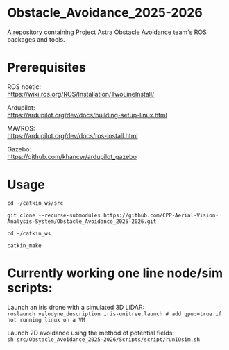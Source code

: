 # Obstacle_Avoidance_2025-2026
A repository containing Project Astra Obstacle Avoidance team's ROS packages and tools.

# Prerequisites
ROS noetic:<br/>
https://wiki.ros.org/ROS/Installation/TwoLineInstall/

Ardupilot:<br/>
https://ardupilot.org/dev/docs/building-setup-linux.html

MAVROS:<br/>
https://ardupilot.org/dev/docs/ros-install.html

Gazebo:<br/>
https://github.com/khancyr/ardupilot_gazebo


# Usage
`cd ~/catkin_ws/src`

`git clone --recurse-submodules https://github.com/CPP-Aerial-Vision-Analysis-System/Obstacle_Avoidance_2025-2026.git`

`cd ~/catkin_ws`

`catkin_make`

# Currently working one line node/sim scripts:
Launch an iris drone with a simulated 3D LiDAR:<br/>
`roslaunch velodyne_description iris-unitree.launch # add gpu:=true if not running linux on a VM`

Launch 2D avoidance using the method of potential fields:<br/>
`sh src/Obstacle_Avoidance_2025-2026/Scripts/script/runIQsim.sh`
